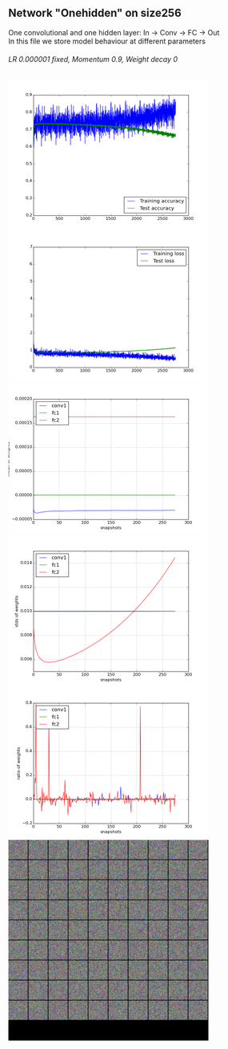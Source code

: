 Network "Onehidden" on size256
------------------------------

One convolutional and one hidden layer: In -> Conv -> FC -> Out  
In this file we store model behaviour at different parameters

###### LR 0.000001 fixed, Momentum 0.9, Weight decay 0
<img src="./plots/2015-06-02-22-21_accuracy.png" width="400"><img src="./plots/2015-06-02-22-21_loss.png" width="400">
<img src="./plots/2015-06-02-22-40_mean_weights.png" width="400"><img src="./plots/2015-06-02-22-40_stds_weights.png" width="400"><img src="./plots/2015-06-02-22-40_weight_ratios.png" width="400"><img src="./plots/2015-06-02-22-40_feature_squares.png" width="400">
